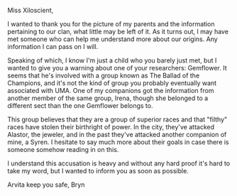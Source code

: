 Miss Xiloscient,

I wanted to thank you for the picture of my parents and the information
pertaining to our clan, what little may be left of it. As it turns out, I may
have met someone who can help me understand more about our origins. Any
information I can pass on I will.

Speaking of which, I know I'm just a child who you barely just met, but I
wanted to give you a warning about one of your researchers: Gemflower. It seems
that he's involved with a group known as The Ballad of the Champions, and it's
not the kind of group you probably eventually want associated with UMA. One of
my companions got the information from another member of the same group, Irena,
though she belonged to a different sect than the one Gemflower belongs to. 

This group believes that they are a group of superior races and that "filthy"
races have stolen their birthright of power. In the city, they've attacked
Alastor, the jeweler, and in the past they've attacked another companion of
mine, a Syren. I hesitate to say much more about their goals in case there is
someone somehow reading in on this.

I understand this accusation is heavy and without any hard proof it's hard to
take my word, but I wanted to inform you as soon as possible.

Arvita keep you safe,
Bryn
